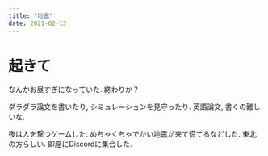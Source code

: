 ```yaml
---
title: "地震"
date: 2021-02-13
---
```


# 起きて
なんかお昼すぎになっていた. 終わりか？

ダラダラ論文を書いたり, シミュレーションを見守ったり. 英語論文, 書くの難しいな.

夜は人を撃つゲームした. めちゃくちゃでかい地震が来て慌てるなどした. 東北の方らしい. 即座にDiscordに集合した.

